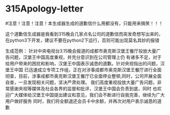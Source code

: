 # 315Apology-letter

#注意！注意！注意！本生成器生成的道歉信什么用都没有，只能用来搞笑！！！

这个道歉信生成器是我看到315晚会几家点名公司的道歉信而突发奇想写出来的，在python3下开发，建议不要在python2下运行，否则可能出现莫名其妙的报错

生成范例：
针对中央电视台3.15晚会报道的成都市奥克斯汉堡王餐厅投放大量广告问题，汉堡王中国高度重视，并充分意识到在公司管理上仍
有诸多不足，对于给用户带来的困扰和影响，汉堡王中国表示诚恳的道歉。针对央视指出的问题，汉堡王中国
已迅速成立专项工作组，正在对涉事成都市奥克斯汉堡王餐厅进行全面彻查，目前，涉事成都市奥克斯汉堡王餐厅已全面停业整顿,同时，公司开展全面
自查，一旦发现相关问题，坚决严肃处理。
我们高度重视投放大量广告问题，非常感谢央视等媒体及社会各界的监督和批评，汉堡王中国会负责到底，同时
也欢迎广大媒体给汉堡王中国提出建议和意见，我们会不断进行自我完善，继续为广大用户做好服务
同时，我们将全额退还会员卡中余额，并再次对用户表示诚恳的道歉
